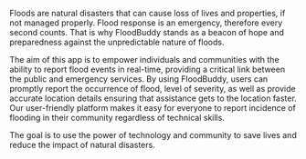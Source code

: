 Floods are natural disasters that can cause loss of lives and properties, if not managed properly. Flood response is an emergency, therefore every second counts. That is why FloodBuddy stands as a beacon of hope and preparedness against the unpredictable nature of floods.

The aim of this app is to empower individuals and communities with the ability to report flood events in real-time, providing a critical link between the public and emergency services. By using FloodBuddy, users can promptly report the occurrence of flood, level of severity, as well as provide accurate location details ensuring that assistance gets to the location faster. Our user-friendly platform makes it easy for everyone to report incidence of flooding in their community regardless of technical skills.

The goal is to use the power of technology and community to save lives and reduce the impact of natural disasters.
